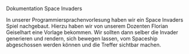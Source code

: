 Dokumentation Space Invaders
<link href = "Screen.png" />
In unserer Programmiersprachenvorlesung haben wir ein Space Invaders Spiel nachgebaut.
Hierzu haben wir von unserem Dozenten Florian Geiselhart eine Vorlage bekommen. Wir sollten dann
selber die Invader generieren und rendern, sich bewegen lassen, vom Spaceship abgeschossen werden können
und die Treffer sichtbar machen.
